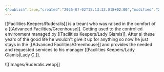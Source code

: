 ```yaml
---
{"publish":true,"created":"2025-07-02T15:13:32.018+02:00","modified":"2025-07-18T17:55:38.988+02:00","cssclasses":""}
---
```


[[Facilities Keepers/Ruderalis]] is a treant who was raised in the comfort of a [[Advanced Facilities/Greenhouse]]. Getting used to the controlled environment managed by [[Facilities Keepers/Lady Glamis]]. After al these years of the good life he wouldn't give it up for anything so now he just stays in the [[Advanced Facilities/Greenhouse]] and provides the needed and requested services to his manager [[Facilities Keepers/Lady Glamis\|Lady G.]]. 

![[Images/Ruderalis.webp]]